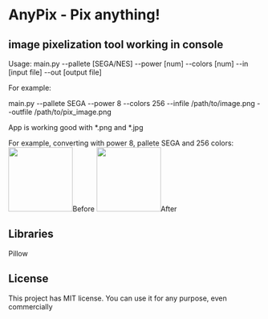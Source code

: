 # AnyPix - Pix anything!
## image pixelization tool working in console

Usage: main.py --pallete [SEGA/NES] --power [num] --colors [num] --in [input file] --out [output file]

For example:

main.py --pallete SEGA --power 8 --colors 256 --infile /path/to/image.png --outfile /path/to/pix_image.png

App is working good with *.png and *.jpg

For example, converting with power 8, pallete SEGA and 256 colors:
<image src="src/assets/test.jpg" height=128>Before</image>
<image src="src/assets/test_converted.jpg" height=128>After</image>


## Libraries
Pillow

## License
This project has MIT license. You can use it for any purpose, even commercially

